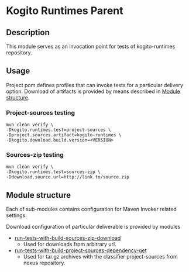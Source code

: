 # Kogito Runtimes Parent

## Description
This module serves as an invocation point for tests of kogito-runtimes repository.

## Usage
Project pom defines profiles that can invoke tests for a particular delivery option.
Download of artifacts is provided by means described in [Module structure](#module-structure).

### Project-sources testing
```
mvn clean verify \
-Dkogito.runtimes.test=project-sources \
-Dproject.sources.artifact=kogito-runtimes \
-Dkogito.download.build.version=<VERSION>
```
### Sources-zip testing
```
mvn clean verify \
-Dkogito.runtimes.test=sources-zip \
-Ddownload.source.url=http://link.to/source.zip
```

## Module structure
Each of sub-modules contains configuration for Maven Invoker related settings.

Download configuration of particular deliverable is provided by modules
* [run-tests-with-build-sources-zip-download](../run-tests-with-build-sources-zip-download)
  * Used for downloads from arbitrary url.
* [run-tests-with-build-project-sources-dependency-get](../run-tests-with-build-project-sources-dependency-get)
  * Used for tar.gz archives with the classifier project-sources from nexus repository.
